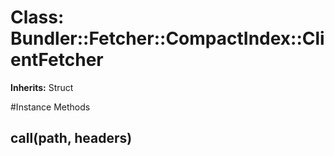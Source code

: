 # Class: Bundler::Fetcher::CompactIndex::ClientFetcher
**Inherits:** Struct
    




#Instance Methods
## call(path, headers) [](#method-i-call)

